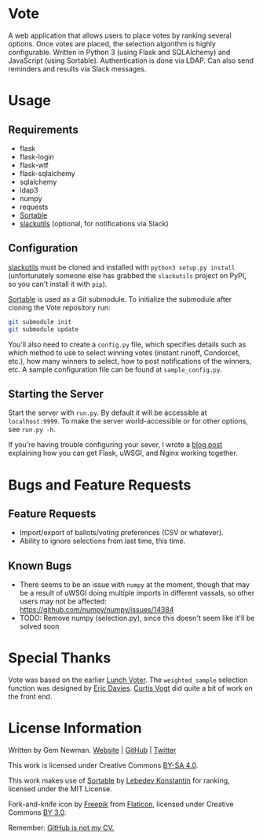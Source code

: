 Vote
====

A web application that allows users to place votes by ranking several options. Once votes
are placed, the selection algorithm is highly configurable. Written in Python 3 (using
Flask and SQLAlchemy) and JavaScript (using Sortable). Authentication is done via LDAP.
Can also send reminders and results via Slack messages.

Usage
=====

Requirements
------------

* flask
* flask-login
* flask-wtf
* flask-sqlalchemy
* sqlalchemy
* ldap3
* numpy
* requests
* [Sortable](https://github.com/RubaXa/Sortable/)
* [slackutils](https://github.com/spurll/slackutils/) (optional, for notifications via
  Slack)

Configuration
-------------

[slackutils](https://github.com/spurll/slackutils/) must be cloned and installed with
`python3 setup.py install` (unfortunately someone else has grabbed the `slackutils`
project on PyPI, so you can't install it with `pip`).

[Sortable](https://github.com/RubaXa/Sortable/) is used as a Git submodule. To initialize
the submodule after cloning the Vote repository run:

```sh
git submodule init
git submodule update
```

You'll also need to create a `config.py` file, which specifies details such as which
method to use to select winning votes (instant runoff, Condorcet, etc.), how many winners
to select, how to post notifications of the winners, etc. A sample configuration file can
be found at `sample_config.py`.

Starting the Server
-------------------

Start the server with `run.py`. By default it will be accessible at `localhost:9999`. To
make the server world-accessible or for other options, see `run.py -h`.

If you're having trouble configuring your sever, I wrote a
[blog post](http://blog.spurll.com/2015/02/configuring-flask-uwsgi-and-nginx.html)
explaining how you can get Flask, uWSGI, and Nginx working together.

Bugs and Feature Requests
=========================

Feature Requests
----------------

* Import/export of ballots/voting preferences (CSV or whatever).
* Ability to ignore selections from last time, this time.

Known Bugs
----------

* There seems to be an issue with `numpy` at the moment, though that may be a result of
  uWSGI doing multiple imports in different vassals, so other users may not be affected:
  https://github.com/numpy/numpy/issues/14384
* TODO: Remove numpy (selection.py), since this doesn't seem like it'll be solved soon

Special Thanks
==============

Vote was based on the earlier [Lunch Voter](https://github.com/spurll/lunch). The
`weighted_sample` selection function was designed by
[Eric Davies](https://github.com/iamed2). [Curtis Vogt](https://github.com/omus) did
quite a bit of work on the front end.

License Information
===================

Written by Gem Newman. [Website](http://spurll.com) | [GitHub](https://github.com/spurll/) | [Twitter](https://twitter.com/spurll)

This work is licensed under Creative Commons [BY-SA 4.0](http://creativecommons.org/licenses/by-sa/4.0/).

This work makes use of [Sortable](http://rubaxa.github.io/Sortable) by [Lebedev Konstantin](mailto:ibnRubaXa@gmail.com) for ranking, licensed under the MIT License.

Fork-and-knife icon by [Freepik](http://www.freepik.com) from [Flaticon](http://www.flaticon.com), licensed under Creative Commons [BY 3.0](https://creativecommons.org/licenses/by/3.0/).

Remember: [GitHub is not my CV.](https://blog.jcoglan.com/2013/11/15/why-github-is-not-your-cv/)
